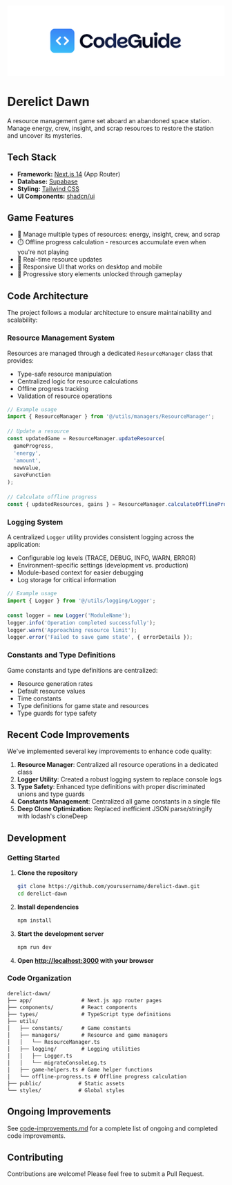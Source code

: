 [![CodeGuide](/codeguide-backdrop.svg)](https://codeguide.dev)


# Derelict Dawn

A resource management game set aboard an abandoned space station. Manage energy, crew, insight, and scrap resources to restore the station and uncover its mysteries.

## Tech Stack

- **Framework:** [Next.js 14](https://nextjs.org/) (App Router)
- **Database:** [Supabase](https://supabase.com/)
- **Styling:** [Tailwind CSS](https://tailwindcss.com/)
- **UI Components:** [shadcn/ui](https://ui.shadcn.com/)

## Game Features

- 🌌 Manage multiple types of resources: energy, insight, crew, and scrap
- ⏱️ Offline progress calculation - resources accumulate even when you're not playing
- 🔄 Real-time resource updates
- 📱 Responsive UI that works on desktop and mobile
- 📜 Progressive story elements unlocked through gameplay

## Code Architecture

The project follows a modular architecture to ensure maintainability and scalability:

### Resource Management System

Resources are managed through a dedicated `ResourceManager` class that provides:

- Type-safe resource manipulation
- Centralized logic for resource calculations
- Offline progress tracking
- Validation of resource operations

```typescript
// Example usage
import { ResourceManager } from '@/utils/managers/ResourceManager';

// Update a resource
const updatedGame = ResourceManager.updateResource(
  gameProgress,
  'energy',
  'amount',
  newValue,
  saveFunction
);

// Calculate offline progress
const { updatedResources, gains } = ResourceManager.calculateOfflineProgress(gameProgress);
```

### Logging System

A centralized `Logger` utility provides consistent logging across the application:

- Configurable log levels (TRACE, DEBUG, INFO, WARN, ERROR)
- Environment-specific settings (development vs. production)
- Module-based context for easier debugging
- Log storage for critical information

```typescript
// Example usage
import { Logger } from '@/utils/logging/Logger';

const logger = new Logger('ModuleName');
logger.info('Operation completed successfully');
logger.warn('Approaching resource limit');
logger.error('Failed to save game state', { errorDetails });
```

### Constants and Type Definitions

Game constants and type definitions are centralized:

- Resource generation rates
- Default resource values
- Time constants
- Type definitions for game state and resources
- Type guards for type safety

## Recent Code Improvements

We've implemented several key improvements to enhance code quality:

1. **Resource Manager**: Centralized all resource operations in a dedicated class
2. **Logger Utility**: Created a robust logging system to replace console logs
3. **Type Safety**: Enhanced type definitions with proper discriminated unions and type guards
4. **Constants Management**: Centralized all game constants in a single file
5. **Deep Clone Optimization**: Replaced inefficient JSON parse/stringify with lodash's cloneDeep

## Development

### Getting Started

1. **Clone the repository**
   ```bash
   git clone https://github.com/yourusername/derelict-dawn.git
   cd derelict-dawn
   ```

2. **Install dependencies**
   ```bash
   npm install
   ```

3. **Start the development server**
   ```bash
   npm run dev
   ```

4. **Open [http://localhost:3000](http://localhost:3000) with your browser**

### Code Organization

```
derelict-dawn/
├── app/                # Next.js app router pages
├── components/         # React components
├── types/              # TypeScript type definitions
├── utils/
│   ├── constants/      # Game constants
│   ├── managers/       # Resource and game managers
│   │   └── ResourceManager.ts
│   ├── logging/        # Logging utilities
│   │   ├── Logger.ts
│   │   └── migrateConsoleLog.ts
│   ├── game-helpers.ts # Game helper functions
│   └── offline-progress.ts # Offline progress calculation
├── public/            # Static assets
└── styles/            # Global styles
```

## Ongoing Improvements

See [code-improvements.md](./code-improvements.md) for a complete list of ongoing and completed code improvements.

## Contributing

Contributions are welcome! Please feel free to submit a Pull Request.
